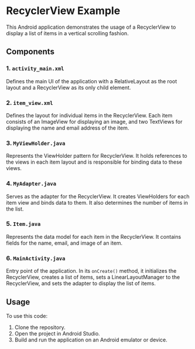 # RecyclerView Example

This Android application demonstrates the usage of a RecyclerView to display a list of items in a vertical scrolling fashion.

## Components

### 1. `activity_main.xml`

Defines the main UI of the application with a RelativeLayout as the root layout and a RecyclerView as its only child element.

### 2. `item_view.xml`

Defines the layout for individual items in the RecyclerView. Each item consists of an ImageView for displaying an image, and two TextViews for displaying the name and email address of the item.

### 3. `MyViewHolder.java`

Represents the ViewHolder pattern for RecyclerView. It holds references to the views in each item layout and is responsible for binding data to these views.

### 4. `MyAdapter.java`

Serves as the adapter for the RecyclerView. It creates ViewHolders for each item view and binds data to them. It also determines the number of items in the list.

### 5. `Item.java`

Represents the data model for each item in the RecyclerView. It contains fields for the name, email, and image of an item.

### 6. `MainActivity.java`

Entry point of the application. In its `onCreate()` method, it initializes the RecyclerView, creates a list of items, sets a LinearLayoutManager to the RecyclerView, and sets the adapter to display the list of items.

## Usage

To use this code:

1. Clone the repository.
2. Open the project in Android Studio.
3. Build and run the application on an Android emulator or device.
